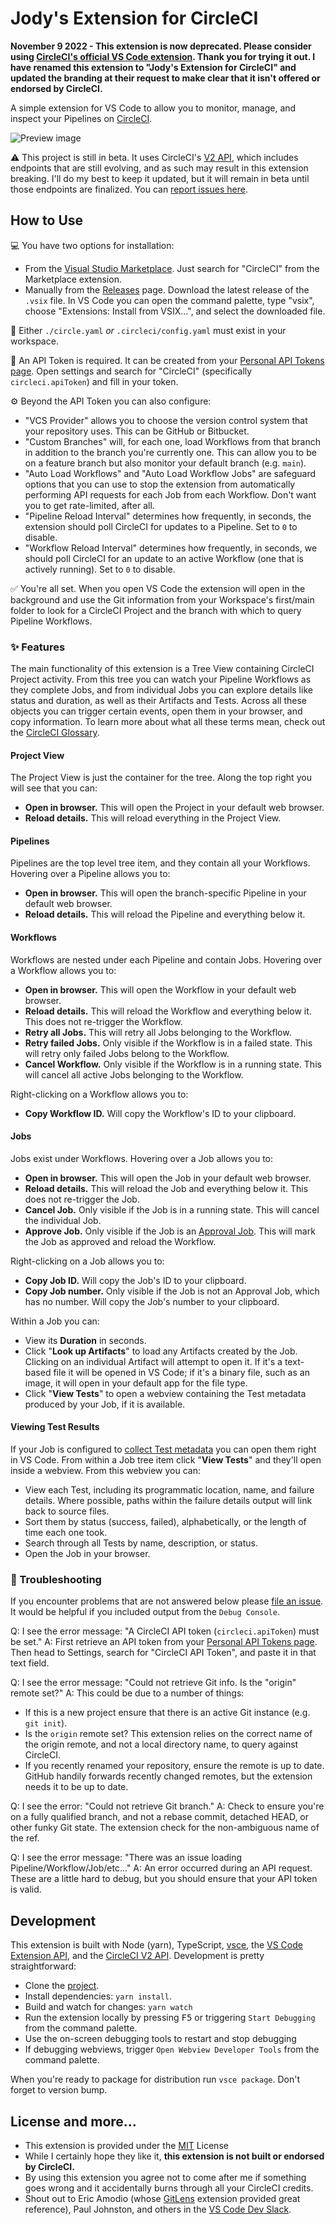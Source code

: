 # Jody's Extension for CircleCI

**November 9 2022 - This extension is now deprecated. Please consider using [CircleCI's official VS Code extension](https://marketplace.visualstudio.com/items?itemName=circleci.circleci). Thank you for trying it out. I have renamed this extension to "Jody's Extension for CircleCI" and updated the branding at their request to make clear that it isn't offered or endorsed by CircleCI.**

A simple extension for VS Code to allow you to monitor, manage, and inspect your Pipelines on [CircleCI](https://circleci.com).

![Preview image](./preview.png)

⚠️ This project is still in beta. It uses CircleCI's [V2 API](https://circleci.com/docs/api/v2/), which includes endpoints that are still evolving, and as such may result in this extension breaking. I'll do my best to keep it updated, but it will remain in beta until those endpoints are finalized. You can [report issues here](https://github.com/jodyheavener/circleci-vscode/issues).

## How to Use

💻 You have two options for installation:

- From the [Visual Studio Marketplace](https://marketplace.visualstudio.com/items?itemName=jodyh.circleci-vscode). Just search for "CircleCI" from the Marketplace extension.
- Manually from the [Releases](https://github.com/jodyheavener/circleci-vscode/releases) page. Download the latest release of the `.vsix` file. In VS Code you can open the command palette, type "vsix", choose "Extensions: Install from VSIX...", and select the downloaded file.

📝 Either `./circle.yaml` _or_ `.circleci/config.yaml` must exist in your workspace.

🔑 An API Token is required. It can be created from your [Personal API Tokens page](https://app.circleci.com/settings/user/tokens). Open settings and search for "CircleCI" (specifically `circleci.apiToken`) and fill in your token.

⚙️ Beyond the API Token you can also configure:

- "VCS Provider" allows you to choose the version control system that your repository uses. This can be GitHub or Bitbucket.
- "Custom Branches" will, for each one, load Workflows from that branch in addition to the branch you're currently one. This can allow you to be on a feature branch but also monitor your default branch (e.g. `main`).
- "Auto Load Workflows" and "Auto Load Workflow Jobs" are safeguard options that you can use to stop the extension from automatically performing API requests for each Job from each Workflow. Don't want you to get rate-limited, after all.
- "Pipeline Reload Interval" determines how frequently, in seconds, the extension should poll CircleCI for updates to a Pipeline. Set to `0` to disable.
- "Workflow Reload Interval" determines how frequently, in seconds, we should poll CircleCI for an update to an active Workflow (one that is actively running). Set to `0` to disable.

✅ You're all set. When you open VS Code the extension will open in the background and use the Git information from your Workspace's first/main folder to look for a CircleCI Project and the branch with which to query Pipeline Workflows.

### ✨ Features

The main functionality of this extension is a Tree View containing CircleCI Project activity. From this tree you can watch your Pipeline Workflows as they complete Jobs, and from individual Jobs you can explore details like status and duration, as well as their Artifacts and Tests. Across all these objects you can trigger certain events, open them in your browser, and copy information. To learn more about what all these terms mean, check out the [CircleCI Glossary](https://circleci.com/docs/2.0/pipelines/).

#### Project View

The Project View is just the container for the tree. Along the top right you will see that you can:

- **Open in browser.** This will open the Project in your default web browser.
- **Reload details.** This will reload everything in the Project View.

#### Pipelines

Pipelines are the top level tree item, and they contain all your Workflows. Hovering over a Pipeline allows you to:

- **Open in browser.** This will open the branch-specific Pipeline in your default web browser.
- **Reload details.** This will reload the Pipeline and everything below it.

#### Workflows

Workflows are nested under each Pipeline and contain Jobs. Hovering over a Workflow allows you to:

- **Open in browser.** This will open the Workflow in your default web browser.
- **Reload details.** This will reload the Workflow and everything below it. This does not re-trigger the Workflow.
- **Retry all Jobs.** This will retry all Jobs belonging to the Workflow.
- **Retry failed Jobs.** Only visible if the Workflow is in a failed state. This will retry only failed Jobs belong to the Workflow.
- **Cancel Workflow.** Only visible if the Workflow is in a running state. This will cancel all active Jobs belonging to the Workflow.

Right-clicking on a Workflow allows you to:

- **Copy Workflow ID.** Will copy the Workflow's ID to your clipboard.

#### Jobs

Jobs exist under Workflows. Hovering over a Job allows you to:

- **Open in browser.** This will open the Job in your default web browser.
- **Reload details.** This will reload the Job and everything below it. This does not re-trigger the Job.
- **Cancel Job.** Only visible if the Job is in a running state. This will cancel the individual Job.
- **Approve Job.** Only visible if the Job is an [Approval Job](https://circleci.com/docs/2.0/sample-config/#approval-job). This will mark the Job as approved and reload the Workflow.

Right-clicking on a Job allows you to:

- **Copy Job ID.** Will copy the Job's ID to your clipboard.
- **Copy Job number.** Only visible if the Job is not an Approval Job, which has no number. Will copy the Job's number to your clipboard.

Within a Job you can:

- View its **Duration** in seconds.
- Click "**Look up Artifacts**" to load any Artifacts created by the Job. Clicking on an individual Artifact will attempt to open it. If it's a text-based file it will be opened in VS Code; if it's a binary file, such as an image, it will open in your default app for the file type.
- Click "**View Tests**" to open a webview containing the Test metadata produced by your Job, if it is available.

#### Viewing Test Results

If your Job is configured to [collect Test metadata](https://circleci.com/docs/2.0/collect-test-data/) you can open them right in VS Code. From within a Job tree item click "**View Tests**" and they'll open inside a webview. From this webview you can:

- View each Test, including its programmatic location, name, and failure details. Where possible, paths within the failure details output will link back to source files.
- Sort them by status (success, failed), alphabetically, or the length of time each one took.
- Search through all Tests by name, description, or status.
- Open the Job in your browser.

### 🤔 Troubleshooting

If you encounter problems that are not answered below please [file an issue](https://github.com/jodyheavener/circleci-vscode/issues). It would be helpful if you included output from the `Debug Console`.

Q: I see the error message: "A CircleCI API token (`circleci.apiToken`) must be set."
A: First retrieve an API token from your [Personal API Tokens page](https://app.circleci.com/settings/user/tokens). Then head to Settings, search for "CircleCI API Token", and paste it in that text field.

Q: I see the error message: "Could not retrieve Git info. Is the "origin" remote set?"
A: This could be due to a number of things:
  - If this is a new project ensure that there is an active Git instance (e.g. `git init`).
  - Is the `origin` remote set? This extension relies on the correct name of the origin remote, and not a local directory name, to query against CircleCI.
  - If you recently renamed your repository, ensure the remote is up to date. GitHub handily forwards recently changed remotes, but the extension needs it to be up to date.

Q: I see the error: "Could not retrieve Git branch."
A: Check to ensure you're on a fully qualified branch, and not a rebase commit, detached HEAD, or other funky Git state. The extension check for the non-ambiguous name of the ref.

Q: I see the error message: "There was an issue loading Pipeline/Workflow/Job/etc..."
A: An error occurred during an API request. These are a little hard to debug, but you should ensure that your API token is valid.

## Development

This extension is built with Node (yarn), TypeScript, [vsce](https://github.com/microsoft/vscode-vsce), the [VS Code Extension API](https://code.visualstudio.com/api), and the [CircleCI V2 API](https://www.npmjs.com/package/circle-client). Development is pretty straightforward:

- Clone the [project](https://github.com/jodyheavener/circleci-vscode).
- Install dependencies: `yarn install`.
- Build and watch for changes: `yarn watch`
- Run the extension locally by pressing <kbd>F5</kbd> or triggering `Start Debugging` from the command palette.
- Use the on-screen debugging tools to restart and stop debugging
- If debugging webviews, trigger `Open Webview Developer Tools` from the command palette.

When you're ready to package for distribution run `vsce package`. Don't forget to version bump.

## License and more...

- This extension is provided under the [MIT](./LICENSE) License
- While I certainly hope they like it, **this extension is not built or endorsed by CircleCI.**
- By using this extension you agree not to come after me if something goes wrong and it accidentally burns through all your CircleCI credits.
- Shout out to Eric Amodio (whose [GitLens](https://github.com/eamodio/vscode-gitlens) extension provided great reference), Paul Johnston, and others in the [VS Code Dev Slack](https://aka.ms/vscode-dev-community).
